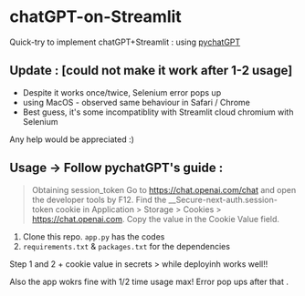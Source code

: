 # chatGPT-on-Streamlit
Quick-try to implement chatGPT+Streamlit : using [pychatGPT](https://github.com/terry3041/pyChatGPT)

## Update : [could not make it work after 1-2 usage]
- Despite it works once/twice, Selenium error pops up 
- using MacOS - observed same behaviour in Safari / Chrome 
- Best guess, it's some incompatiblity with Streamlit cloud chromium with Selenium 

Any help would be appreciated :) 

## Usage -> Follow pychatGPT's guide : 

 > Obtaining session_token
  Go to https://chat.openai.com/chat and open the developer tools by F12.
  Find the __Secure-next-auth.session-token cookie in Application > Storage > Cookies > https://chat.openai.com.
  Copy the value in the Cookie Value field.

1. Clone this repo. `app.py` has the codes
2. `requirements.txt` & `packages.txt` for the dependencies

Step 1 and 2 + cookie value in secrets > while deployinh works well!! 

Also the app wokrs fine with 1/2 time usage max! Error pop ups after that . 
